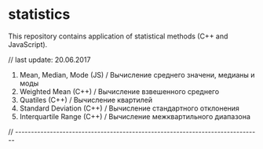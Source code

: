 # statistics
This repository contains application of statistical methods (C++ and JavaScript).

// last update: 20.06.2017

1. Mean, Median, Mode (JS) / Вычисление среднего значени, медианы и моды
2. Weighted Mean (C++) / Вычисление взвешенного среднего
3. Quatiles (C++) / Вычисление квартилей
4. Standard Deviation (C++) / Вычисление стандартного отклонения 
5. Interquartile Range (C++) / Вычисление межквартильного диапазона

// ------------------------------------------------------------------------------

